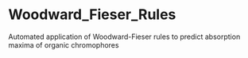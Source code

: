 # Woodward_Fieser_Rules
Automated application of Woodward-Fieser rules to predict absorption maxima of organic chromophores
